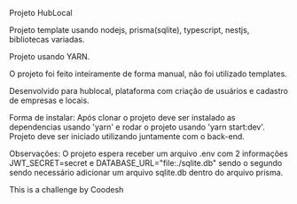 Projeto HubLocal

Projeto template usando nodejs, prisma(sqlite), typescript, nestjs, bibliotecas variadas.

Projeto usando YARN.

O projeto foi feito inteiramente de forma manual, não foi utilizado templates.

Desenvolvido para hublocal, plataforma com criação de usuários e cadastro de empresas e locais.

Forma de instalar: Após clonar o projeto deve ser instalado as dependencias usando 'yarn' e rodar o projeto usando 'yarn start:dev'. Projeto deve ser iniciado utilizando juntamente com o back-end.

Observações: O projeto espera receber um arquivo .env com 2 informações JWT_SECRET=secret e DATABASE_URL="file:./sqlite.db" sendo o segundo sendo necessário adicionar um arquivo sqlite.db dentro do arquivo prisma.

This is a challenge by Coodesh
